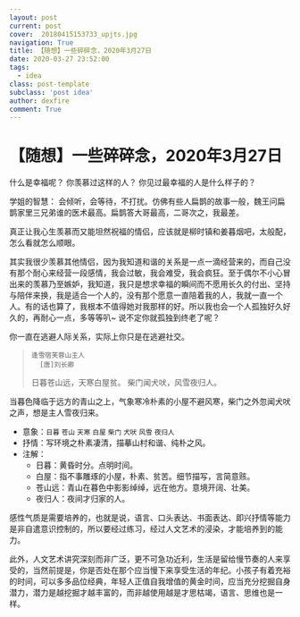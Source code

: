 ```yaml
---
layout: post
current: post
cover:  20180415153733_upjts.jpg
navigation: True
title: 【随想】一些碎碎念，2020年3月27日
date: 2020-03-27 23:52:00
tags:
  - idea
class: post-template
subclass: 'post idea'
author: dexfire
comment: True
---
```


# 【随想】一些碎碎念，2020年3月27日

什么是幸福呢？
你羡慕过这样的人？
你见过最幸福的人是什么样子的？

学姐的智慧：
会倾听，会等待，不打扰。仿佛有些人扁鹊的故事一般，魏王问扁鹊家里三兄弟谁的医术最高。扁鹊答大哥最高，二哥次之，我最差。

真正让我心生羡慕而又能坦然祝福的情侣，应该就是柳时镇和姜暮烟吧，太般配，怎么看就怎么顺眼。

其实我很少羡慕其他情侣，因为我知道和谐的关系是一点一滴经营来的，而自己没有那个耐心来经营一段感情，我会过敏，我会难受，我会疯狂。至于偶尔不小心冒出来的羡慕乃至嫉妒，我知道，我只是想求幸福的瞬间而不愿用长久的付出、坚持与陪伴来换，我是适合一个人的，没有那个愿意一直陪着我的人，我就一直一个人。有的话也算了，我根本不值得她对我那样的好。所以我也会一个人孤独好久好久的，再耐心一点，多等等叭~ 说不定你就孤独到终老了呢？

你一直在逃避人际关系，实际上你只是在逃避社交。


>     逢雪宿芙蓉山主人
>       [唐]刘长卿
> 日暮苍山远，天寒白屋贫。
> 柴门闻犬吠，风雪夜归人。

当暮色降临于远方的青山之上，气象寒冷朴素的小屋不避风寒，柴门之外忽闻犬吠之声，想是主人雪夜归来。

- 意象：`日暮` `苍山` `天寒` `白屋` `柴门` `犬吠` `风雪` `夜归人`  
- 抒情：写环境之朴素凄清，描摹山村和谐、纯朴之风。
- 注解：
  - 日暮：黄昏时分。点明时间。
  - 白屋：指不事雕琢的小屋，朴素、贫苦。细节描写，言简意赅。
  - 苍山远：青山在暮色中影影绰绰，远在他方。意境开阔、壮美。
  - 夜归人：夜间才归家的人。

感性气质是需要培养的，也就是说，语言、口头表达、书面表达、即兴抒情等能力是非自遣意识控制的，所以要经过练习，经过人文艺术的浸染，才能培养到的能力。

此外，人文艺术讲究深刻而非广泛，更不可急功近利，生活是留给慢节奏的人来享受的，当然前提是，你是否处在那个应当慢下来享受生活的年纪。小孩子有着充裕的时间，可以多多品位经典，年轻人正值自我增值的黄金时间，应当充分挖掘自身潜力，潜力是越挖掘才越丰富的，而非越使用越是才思枯竭，语言、思维也是一样。
